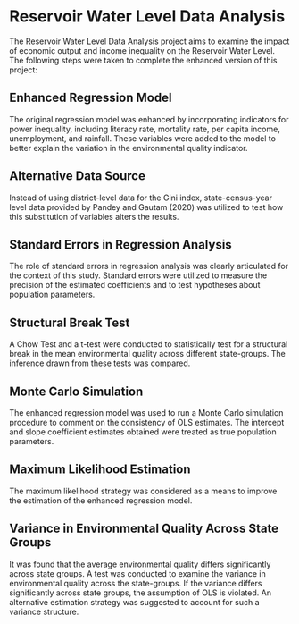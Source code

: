 # Reservoir Water Level Data Analysis

The Reservoir Water Level Data Analysis project aims to examine the impact of economic output and income inequality on the Reservoir Water Level. The following steps were taken to complete the enhanced version of this project:

## Enhanced Regression Model
The original regression model was enhanced by incorporating indicators for power inequality, including literacy rate, mortality rate, per capita income, unemployment, and rainfall. These variables were added to the model to better explain the variation in the environmental quality indicator.

## Alternative Data Source
Instead of using district-level data for the Gini index, state-census-year level data provided by Pandey and Gautam (2020) was utilized to test how this substitution of variables alters the results.

## Standard Errors in Regression Analysis
The role of standard errors in regression analysis was clearly articulated for the context of this study. Standard errors were utilized to measure the precision of the estimated coefficients and to test hypotheses about population parameters.

## Structural Break Test
A Chow Test and a t-test were conducted to statistically test for a structural break in the mean environmental quality across different state-groups. The inference drawn from these tests was compared.

## Monte Carlo Simulation
The enhanced regression model was used to run a Monte Carlo simulation procedure to comment on the consistency of OLS estimates. The intercept and slope coefficient estimates obtained were treated as true population parameters.

## Maximum Likelihood Estimation
The maximum likelihood strategy was considered as a means to improve the estimation of the enhanced regression model.

## Variance in Environmental Quality Across State Groups
It was found that the average environmental quality differs significantly across state groups. A test was conducted to examine the variance in environmental quality across the state-groups. If the variance differs significantly across state groups, the assumption of OLS is violated. An alternative estimation strategy was suggested to account for such a variance structure.
